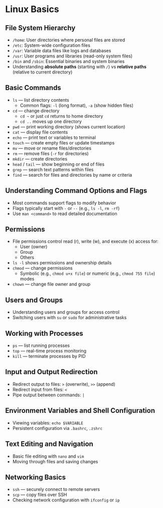 # Linux Basics

## File System Hierarchy

- `/home`: User directories where personal files are stored  
- `/etc`: System-wide configuration files  
- `/var`: Variable data files like logs and databases  
- `/usr`: User programs and libraries (read-only system files)  
- `/bin` and `/sbin`: Essential binaries and system binaries  
- Understanding **absolute paths** (starting with `/`) vs **relative paths** (relative to current directory)

## Basic Commands

- `ls` — list directory contents  
  - Common flags: `-l` (long format), `-a` (show hidden files)  
- `cd` — change directory  
  - `cd ~` or just `cd` returns to home directory  
  - `cd ..` moves up one directory  
- `pwd` — print working directory (shows current location)  
- `cat` — display file contents  
- `echo` — print text or variables to terminal  
- `touch` — create empty files or update timestamps  
- `mv` — move or rename files/directories  
- `rm` — remove files (`-r` for directories)  
- `mkdir` — create directories  
- `head` / `tail` — show beginning or end of files  
- `grep` — search text patterns within files  
- `find` — search for files and directories by name or criteria

## Understanding Command Options and Flags

- Most commands support flags to modify behavior  
- Flags typically start with `-` or `--` (e.g., `ls -l`, `rm -rf`)  
- Use `man <command>` to read detailed documentation  

## Permissions

- File permissions control read (r), write (w), and execute (x) access for:  
  - User (owner)  
  - Group  
  - Others  
- `ls -l` shows permissions and ownership details  
- `chmod` — change permissions  
  - Symbolic (e.g., `chmod u+x file`) or numeric (e.g., `chmod 755 file`) modes  
- `chown` — change file owner and group  

## Users and Groups

- Understanding users and groups for access control  
- Switching users with `su` or `sudo` for administrative tasks  

## Working with Processes

- `ps` — list running processes  
- `top` — real-time process monitoring  
- `kill` — terminate processes by PID  

## Input and Output Redirection

- Redirect output to files: `>` (overwrite), `>>` (append)  
- Redirect input from files: `<`  
- Pipe output between commands: `|`  

## Environment Variables and Shell Configuration

- Viewing variables: `echo $VARIABLE`    
- Persistent configuration via `.bashrc`, `.zshrc`  

## Text Editing and Navigation

- Basic file editing with `nano` and `vim`  
- Moving through files and saving changes  

## Networking Basics

- `ssh` — securely connect to remote servers  
- `scp` — copy files over SSH  
- Checking network configuration with `ifconfig` or `ip`  

